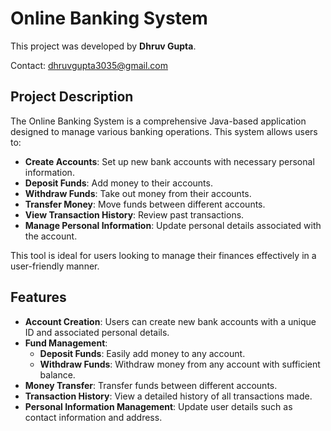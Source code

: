# Online Banking System

This project was developed by **Dhruv Gupta**.

Contact: [dhruvgupta3035@gmail.com](mailto:dhruvgupta3035@gmail.com)

## Project Description

The Online Banking System is a comprehensive Java-based application designed to manage various banking operations. This system allows users to:

- **Create Accounts**: Set up new bank accounts with necessary personal information.
- **Deposit Funds**: Add money to their accounts.
- **Withdraw Funds**: Take out money from their accounts.
- **Transfer Money**: Move funds between different accounts.
- **View Transaction History**: Review past transactions.
- **Manage Personal Information**: Update personal details associated with the account.

This tool is ideal for users looking to manage their finances effectively in a user-friendly manner.

## Features

- **Account Creation**: Users can create new bank accounts with a unique ID and associated personal details.
- **Fund Management**:
  - **Deposit Funds**: Easily add money to any account.
  - **Withdraw Funds**: Withdraw money from any account with sufficient balance.
- **Money Transfer**: Transfer funds between different accounts.
- **Transaction History**: View a detailed history of all transactions made.
- **Personal Information Management**: Update user details such as contact information and address.


